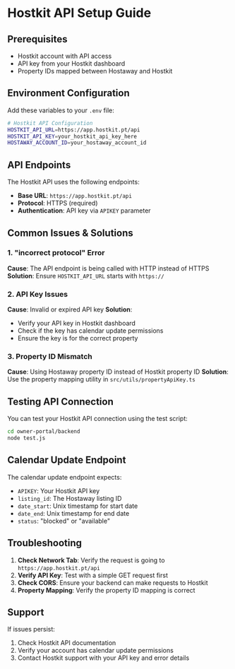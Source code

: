 # Hostkit API Setup Guide

## Prerequisites
- Hostkit account with API access
- API key from your Hostkit dashboard
- Property IDs mapped between Hostaway and Hostkit

## Environment Configuration

Add these variables to your `.env` file:

```bash
# Hostkit API Configuration
HOSTKIT_API_URL=https://app.hostkit.pt/api
HOSTKIT_API_KEY=your_hostkit_api_key_here
HOSTAWAY_ACCOUNT_ID=your_hostaway_account_id
```

## API Endpoints

The Hostkit API uses the following endpoints:

- **Base URL**: `https://app.hostkit.pt/api`
- **Protocol**: HTTPS (required)
- **Authentication**: API key via `APIKEY` parameter

## Common Issues & Solutions

### 1. "incorrect protocol" Error
**Cause**: The API endpoint is being called with HTTP instead of HTTPS
**Solution**: Ensure `HOSTKIT_API_URL` starts with `https://`

### 2. API Key Issues
**Cause**: Invalid or expired API key
**Solution**: 
- Verify your API key in Hostkit dashboard
- Check if the key has calendar update permissions
- Ensure the key is for the correct property

### 3. Property ID Mismatch
**Cause**: Using Hostaway property ID instead of Hostkit property ID
**Solution**: Use the property mapping utility in `src/utils/propertyApiKey.ts`

## Testing API Connection

You can test your Hostkit API connection using the test script:

```bash
cd owner-portal/backend
node test.js
```

## Calendar Update Endpoint

The calendar update endpoint expects:
- `APIKEY`: Your Hostkit API key
- `listing_id`: The Hostaway listing ID
- `date_start`: Unix timestamp for start date
- `date_end`: Unix timestamp for end date
- `status`: "blocked" or "available"

## Troubleshooting

1. **Check Network Tab**: Verify the request is going to `https://app.hostkit.pt/api`
2. **Verify API Key**: Test with a simple GET request first
3. **Check CORS**: Ensure your backend can make requests to Hostkit
4. **Property Mapping**: Verify the property ID mapping is correct

## Support

If issues persist:
1. Check Hostkit API documentation
2. Verify your account has calendar update permissions
3. Contact Hostkit support with your API key and error details



